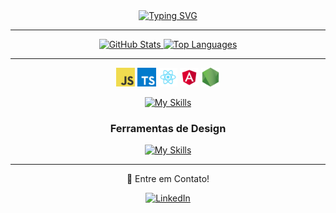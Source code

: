 <!-- Título com Animação de Digitação -->
<div align="center">
  <a href="https://git.io/typing-svg">
    <img src="https://readme-typing-svg.demolab.com?font=Fira+Code&size=30&pause=1000&random=false&width=435&lines=Hi+I'm+Lucas" alt="Typing SVG" />
  </a>
</div>

---

<!-- GitHub Stats -->
<div align="center">
  <a href="https://github.com/luctmc">
    <img height="180em" src="https://github-readme-stats.vercel.app/api?username=luctmc&show_icons=true&locale=pt-br&theme=react" alt="GitHub Stats"/>
    <img height="180em" src="https://github-readme-stats.vercel.app/api/top-langs?username=luctmc&show_icons=true&locale=pt-br&layout=compact&theme=react" alt="Top Languages"/>
  </a>
</div>

---

<!-- Tecnologias e Ferramentas -->
<div align="center">
  <!-- Tecnologias -->

  <code><img height="30" src="https://raw.githubusercontent.com/github/explore/80688e429a7d4ef2fca1e82350fe8e3517d3494d/topics/javascript/javascript.png" alt="JavaScript"></code>
  <code><img height="30" src="https://raw.githubusercontent.com/github/explore/80688e429a7d4ef2fca1e82350fe8e3517d3494d/topics/typescript/typescript.png" alt="TypeScript"></code>
  <code><img height="30" src="https://raw.githubusercontent.com/github/explore/80688e429a7d4ef2fca1e82350fe8e3517d3494d/topics/react/react.png" alt="React"></code>
  <code><img height="30" src="https://raw.githubusercontent.com/github/explore/5c058a388828bb5fde0bcafd4bc867b5bb3f26f3/topics/angular/angular.png" alt="Angular"></code>
  <code><img height="30" src="https://raw.githubusercontent.com/github/explore/80688e429a7d4ef2fca1e82350fe8e3517d3494d/topics/nodejs/nodejs.png" alt="Node.js"></code>
  
  <!-- Outras Habilidades -->
  
  [![My Skills](https://skillicons.dev/icons?i=js,html,css,c,cs,py)](https://skillicons.dev)
  
  <!-- Ferramentas de Design -->
  <h3> Ferramentas de Design</h3>
  
  [![My Skills](https://skillicons.dev/icons?i=figma,ps,pr,blender)](https://skillicons.dev)
</div>

---

<!-- Redes Sociais -->
<div align="center">
  <p>🔗 Entre em Contato!</p>
  <a href="https://www.linkedin.com/in/lucas-castro-083201292/">
    <img src="https://img.shields.io/badge/LinkedIn-0077B5?style=for-the-badge&logo=linkedin&logoColor=white" alt="LinkedIn">
  </a>
</div>
